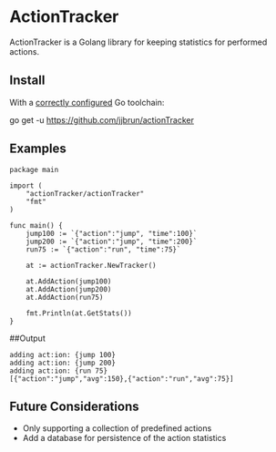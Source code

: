 # ActionTracker

ActionTracker is a Golang library for keeping statistics for performed actions.

## Install

With a [correctly configured](https://golang.org/doc/install#testing) Go toolchain:

go get -u https://github.com/jjbrun/actionTracker

## Examples

```
package main

import (
	"actionTracker/actionTracker"
	"fmt"
)

func main() {
	jump100 := `{"action":"jump", "time":100}`
	jump200 := `{"action":"jump", "time":200}`
	run75 := `{"action":"run", "time":75}`

	at := actionTracker.NewTracker()

	at.AddAction(jump100)
	at.AddAction(jump200)
	at.AddAction(run75)

	fmt.Println(at.GetStats())
}
```

##Output

```
adding act:ion: {jump 100}
adding act:ion: {jump 200}
adding act:ion: {run 75}
[{"action":"jump","avg":150},{"action":"run","avg":75}]
```

## Future Considerations

- Only supporting a collection of predefined actions 
- Add a database for persistence of the action statistics
